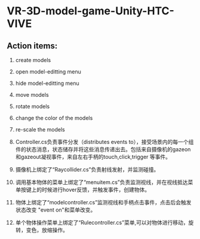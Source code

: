 # VR-3D-model-game-Unity-HTC-VIVE

## Action items:
1. create models
2. open model-editting menu
3. hide model-editting menu
4. move models
5. rotate models
6. change the color of the models
7. re-scale the models

1. Controller.cs负责事件分发（distributes events to），接受场景内的每一个组件的状态消息，状态储存并将这些消息传递出去。包括来自摄像机的gazeon和gazeout凝视事件，来自左右手柄的touch,click,trigger 等事件。
2.  摄像机上绑定了“Raycollider.cs”负责射线发射，并监测碰撞。
3.  调用基本物体的菜单上绑定了“menuitem.cs”负责监测视线，并在视线抵达菜单按键上的时候进行hover反馈，并触发事件，创建物体。
4.  物体上绑定了“modelcontroller.cs”监测视线和手柄点击事件，点击后会触发状态改变 "event on"和菜单改变。
5.  单个物体操作菜单上绑定了“Rulecontroller.cs”菜单,可以对物体进行移动，旋转，变色，放缩操作。
